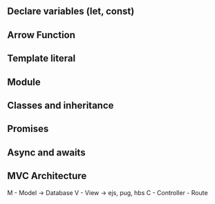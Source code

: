 ## Declare variables (let, const)
## Arrow Function
## Template literal
## Module
## Classes and inheritance
## Promises
## Async and awaits

## MVC Architecture

M - Model -> Database
V - View -> ejs, pug, hbs
C - Controller - Route
